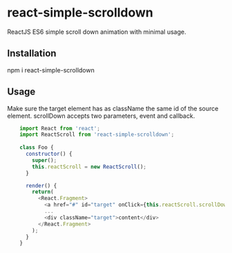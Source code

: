 # react-simple-scrolldown

ReactJS ES6 simple scroll down animation with minimal usage.

## Installation

npm i react-simple-scrolldown

## Usage

Make sure the target element has as className the same id of the source element.
scrollDown accepts two parameters, event and callback.

```javascript
    import React from 'react';
    import ReactScroll from 'react-simple-scrolldown';
    
    class Foo {
      constructor() {
        super();
        this.reactScroll = new ReactScroll();
      }

      render() {
        return(
          <React.Fragment>
            <a href="#" id="target" onClick={this.reactScroll.scrollDown}>Link text</a>
            ...
            <div className="target">content</div>
          </React.Fragment>
        );
      }
    }
```
